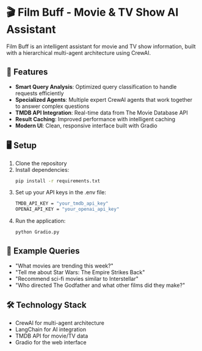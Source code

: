 # 🎬 Film Buff - Movie & TV Show AI Assistant

Film Buff is an intelligent assistant for movie and TV show information, built with a hierarchical multi-agent architecture using CrewAI.

## 🌟 Features

- **Smart Query Analysis**: Optimized query classification to handle requests efficiently
- **Specialized Agents**: Multiple expert CrewAI agents that work together to answer complex questions
- **TMDB API Integration**: Real-time data from The Movie Database API
- **Result Caching**: Improved performance with intelligent caching
- **Modern UI**: Clean, responsive interface built with Gradio

## 🖥️  Setup

1. Clone the repository
2. Install dependencies:
   ```bash
   pip install -r requirements.txt
3. Set up your API keys in the .env file:
   ```bash
   TMDB_API_KEY = "your_tmdb_api_key"
   OPENAI_API_KEY = "your_openai_api_key"
4. Run the application:
   ```bash
   python Gradio.py
## 📝 Example Queries

- "What movies are trending this week?"
- "Tell me about Star Wars: The Empire Strikes Back"
- "Recommend sci-fi movies similar to Interstellar"
- "Who directed The Godfather and what other films did they make?"

## 🛠️ Technology Stack
- CrewAI for multi-agent architecture
- LangChain for AI integration
- TMDB API for movie/TV data
- Gradio for the web interface

